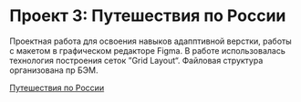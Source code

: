 # Проект 3: Путешествия по России

Проектная работа для освоения навыков адапптивной верстки, работы с макетом в графическом редакторе Figma.
В работе использовалась технология построения сеток ”Grid Layout“. Файловая структура организована пр БЭМ.

[Путешествия по России](https://dmitry-med.github.io/russian-travel/)
